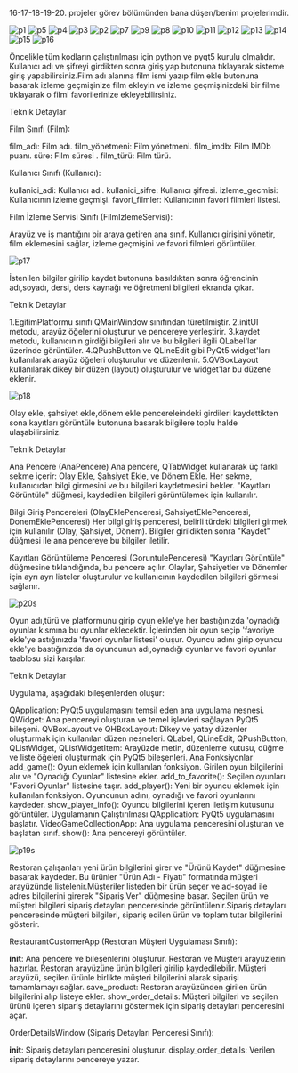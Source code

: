 16-17-18-19-20. projeler görev bölümünden bana düşen/benim projelerimdir. 

![p1](https://github.com/zenepduran/2300005466-zeynepduran/assets/148756307/93835e2c-ad7e-4bb1-9e71-18e350d1c797)
![p5](https://github.com/zenepduran/2300005466-zeynepduran/assets/148756307/e91a1333-3b89-41ea-833e-376997b28ddf)
![p4](https://github.com/zenepduran/2300005466-zeynepduran/assets/148756307/f96f1a1f-abc9-431d-8ae7-4b9e130afb85)
![p3](https://github.com/zenepduran/2300005466-zeynepduran/assets/148756307/4010b7ed-c932-46cf-b317-20df794bdf08)
![p2](https://github.com/zenepduran/2300005466-zeynepduran/assets/148756307/eaeea892-2a3c-4129-b462-46cdc71f0515)
![p7](https://github.com/zenepduran/2300005466-zeynepduran/assets/148756307/ce057343-b459-4def-9768-0316d699f5e7)
![p9](https://github.com/zenepduran/2300005466-zeynepduran/assets/148756307/a7c3eedd-f53d-4cf4-9545-1128dbc12d4c)
![p8](https://github.com/zenepduran/2300005466-zeynepduran/assets/148756307/4927d11b-2b53-4967-bd06-06b4f5b36830)
![p10](https://github.com/zenepduran/2300005466-zeynepduran/assets/148756307/2f9ca7ea-8fc8-4176-9d54-7f053cd55d15)
![p11](https://github.com/zenepduran/2300005466-zeynepduran/assets/148756307/898231df-7bed-4a49-851b-34e030907642)
![p12](https://github.com/zenepduran/2300005466-zeynepduran/assets/148756307/de6a5f5c-0afc-407a-a820-6eb000c5cddc)
![p13](https://github.com/zenepduran/2300005466-zeynepduran/assets/148756307/6a54f405-448a-489f-b234-8f27fc1e2d33)
![p14](https://github.com/zenepduran/2300005466-zeynepduran/assets/148756307/dc237353-26a6-499f-ac54-cf7b8f543ec4)
![p15](https://github.com/zenepduran/2300005466-zeynepduran/assets/148756307/f8d0b704-6c51-45b8-b309-f61d6e329b68)
![p16](https://github.com/zenepduran/2300005466-zeynepduran/assets/148756307/9f99367d-ec6f-4b2d-9ab2-dc865aae4ee3)

Öncelikle tüm kodların çalıştırılması için python ve pyqt5 kurulu olmalıdır.
Kullanıcı adı ve şifreyi girdikten sonra giriş yap butonuna tıklayarak sisteme giriş yapabilirsiniz.Film adı alanına film ismi yazıp film ekle butonuna basarak izleme geçmişinize film ekleyin ve izleme geçmişinizdeki bir filme tıklayarak o filmi favorilerinize ekleyebilirsiniz.

Teknik Detaylar

Film Sınıfı (Film):

film_adı: Film adı.
film_yönetmeni: Film yönetmeni.
film_imdb: Film IMDb puanı.
süre: Film süresi .
film_türü: Film türü.

Kullanıcı Sınıfı (Kullanıcı):

kullanici_adi: Kullanıcı adı.
kullanici_sifre: Kullanıcı şifresi.
izleme_gecmisi: Kullanıcının izleme geçmişi.
favori_filmler: Kullanıcının favori filmleri listesi.

Film İzleme Servisi Sınıfı (FilmIzlemeServisi):

Arayüz ve iş mantığını bir araya getiren ana sınıf.
Kullanıcı girişini yönetir, film eklemesini sağlar, izleme geçmişini ve favori filmleri görüntüler.

![p17](https://github.com/zenepduran/2300005466-zeynepduran/assets/148756307/eb075f47-8ec8-42c2-abba-d25eb950179d)

İstenilen bilgiler girilip kaydet butonuna basıldıktan sonra öğrencinin adı,soyadı, dersi, ders kaynağı ve öğretmeni bilgileri ekranda çıkar.

Teknik Detaylar

1.EgitimPlatformu sınıfı QMainWindow sınıfından türetilmiştir.
2.initUI metodu, arayüz öğelerini oluşturur ve pencereye yerleştirir.
3.kaydet metodu, kullanıcının girdiği bilgileri alır ve bu bilgileri ilgili QLabel'lar üzerinde görüntüler.
4.QPushButton ve QLineEdit gibi PyQt5 widget'ları kullanılarak arayüz öğeleri oluşturulur ve düzenlenir.
5.QVBoxLayout kullanılarak dikey bir düzen (layout) oluşturulur ve widget'lar bu düzene eklenir.

![p18](https://github.com/zenepduran/2300005466-zeynepduran/assets/148756307/161f960c-7301-4232-972a-ba1035676faa)

Olay ekle, şahsiyet ekle,dönem ekle pencereleindeki girdileri kaydettikten sona kayıtları görüntüle butonuna basarak bilgilere toplu halde ulaşabilirsiniz.

Teknik Detaylar

Ana Pencere (AnaPencere)
Ana pencere, QTabWidget kullanarak üç farklı sekme içerir: Olay Ekle, Şahsiyet Ekle, ve Dönem Ekle.
Her sekme, kullanıcıdan bilgi girmesini ve bu bilgileri kaydetmesini bekler.
"Kayıtları Görüntüle" düğmesi, kaydedilen bilgileri görüntülemek için kullanılır.

Bilgi Giriş Pencereleri (OlayEklePenceresi, SahsiyetEklePenceresi, DonemEklePenceresi)
Her bilgi giriş penceresi, belirli türdeki bilgileri girmek için kullanılır (Olay, Şahsiyet, Dönem).
Bilgiler girildikten sonra "Kaydet" düğmesi ile ana pencereye bu bilgiler iletilir.

Kayıtları Görüntüleme Penceresi (GoruntulePenceresi)
"Kayıtları Görüntüle" düğmesine tıklandığında, bu pencere açılır.
Olaylar, Şahsiyetler ve Dönemler için ayrı ayrı listeler oluşturulur ve kullanıcının kaydedilen bilgileri görmesi sağlanır.

![p20s](https://github.com/zenepduran/2300005466-zeynepduran/assets/148756307/d9bcb735-e266-4daf-a3a8-9c2e196589c9)

Oyun adı,türü ve platformunu girip oyun ekle'ye her bastığınızda 'oynadığı oyunlar kısmına bu oyunlar eklecektir. İçlerinden bir oyun seçip 'favoriye ekle'ye astığınızda 'favori oyunlar listesi' oluşur. Oyuncu adını girip oyuncu ekle'ye bastığınızda da oyuncunun adı,oynadığı oyunlar ve favori oyunlar taablosu sizi karşılar.

Teknik Detaylar

Uygulama, aşağıdaki bileşenlerden oluşur:

QApplication: PyQt5 uygulamasını temsil eden ana uygulama nesnesi.
QWidget: Ana pencereyi oluşturan ve temel işlevleri sağlayan PyQt5 bileşeni.
QVBoxLayout ve QHBoxLayout: Dikey ve yatay düzenler oluşturmak için kullanılan düzen nesneleri.
QLabel, QLineEdit, QPushButton, QListWidget, QListWidgetItem: Arayüzde metin, düzenleme kutusu, düğme ve liste öğeleri oluşturmak için PyQt5 bileşenleri.
Ana Fonksiyonlar
add_game(): Oyun eklemek için kullanılan fonksiyon. Girilen oyun bilgilerini alır ve "Oynadığı Oyunlar" listesine ekler.
add_to_favorite(): Seçilen oyunları "Favori Oyunlar" listesine taşır.
add_player(): Yeni bir oyuncu eklemek için kullanılan fonksiyon. Oyuncunun adını, oynadığı ve favori oyunlarını kaydeder.
show_player_info(): Oyuncu bilgilerini içeren iletişim kutusunu görüntüler.
Uygulamanın Çalıştırılması
QApplication: PyQt5 uygulamasını başlatır.
VideoGameCollectionApp: Ana uygulama penceresini oluşturan ve başlatan sınıf.
show(): Ana pencereyi görüntüler.


![p19s](https://github.com/zenepduran/2300005466-zeynepduran/assets/148756307/32954303-709f-47ba-8372-2f3de0121fdc)

Restoran çalışanları yeni ürün bilgilerini girer ve "Ürünü Kaydet" düğmesine basarak kaydeder.
Bu ürünler "Ürün Adı - Fiyatı" formatında müşteri arayüzünde listelenir.Müşteriler listeden bir ürün seçer ve ad-soyad ile adres bilgilerini girerek "Sipariş Ver" düğmesine basar.
Seçilen ürün ve müşteri bilgileri sipariş detayları penceresinde görüntülenir.Sipariş detayları penceresinde müşteri bilgileri, sipariş edilen ürün ve toplam tutar bilgilerini gösterir.

RestaurantCustomerApp (Restoran Müşteri Uygulaması Sınıfı):

__init__: Ana pencere ve bileşenlerini oluşturur.
  Restoran ve Müşteri arayüzlerini hazırlar.
  Restoran arayüzüne ürün bilgileri girilip kaydedilebilir.
  Müşteri arayüzü, seçilen ürünle birlikte müşteri bilgilerini alarak siparişi tamamlamayı sağlar.
save_product: Restoran arayüzünden girilen ürün bilgilerini alıp listeye ekler.
show_order_details: Müşteri bilgileri ve seçilen ürünü içeren sipariş detaylarını göstermek için sipariş detayları penceresini açar.

OrderDetailsWindow (Sipariş Detayları Penceresi Sınıfı):

__init__: Sipariş detayları penceresini oluşturur.
display_order_details: Verilen sipariş detaylarını pencereye yazar.

